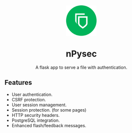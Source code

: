 <p align="center">
    <img src="npysec/static/favicons/favicon.svg" width="100px">
    <h1 align="center">nPysec</h1>
    <p align="center">A flask app to serve a file with authentication.</p>
</p>

## Features
- User authentication.
- CSRF protection.
- User session management.
- Session protection. (for some pages)
- HTTP security headers.
- PostgreSQL integration.
- Enhanced flash/feedback messages.
